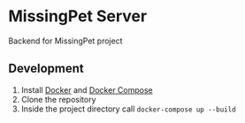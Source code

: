 # MissingPet Server

Backend for MissingPet project

## Development

1. Install [Docker][docker] and [Docker Compose][docker-compose]
2. Clone the repository
3. Inside the project directory call `docker-compose up --build`

<!-- Links -->

[docker]: https://docs.docker.com/get-docker/
[docker-compose]: https://docs.docker.com/compose/install/
